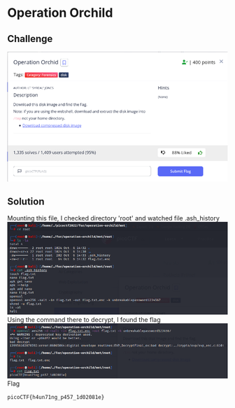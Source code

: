 # Operation Orchild
## Challenge
![alt text](https://github.com/TwentySick/CTF/blob/4c249a5d0c779a279317c4b467e29dc2ff8c6ed3/PicoCTF/picoctf2022/forensics/Operation_Orchild/images/challenge.png)
## Solution
Mounting this file, I checked directory 'root' and watched file .ash\_history\
![alt text](https://github.com/TwentySick/CTF/blob/f6d3e12d8c866bb2e20e3889a161e6e2d1fb9510/PicoCTF/picoctf2022/forensics/Operation_Orchild/images/checked.png)\
Using the command there to decrypt, I found the flag\
![alt text](https://github.com/TwentySick/CTF/blob/f6d3e12d8c866bb2e20e3889a161e6e2d1fb9510/PicoCTF/picoctf2022/forensics/Operation_Orchild/images/solved.png)\
Flag
```
picoCTF{h4un71ng_p457_1d02081e}
```

